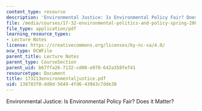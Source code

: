 ```yaml
---
content_type: resource
description: 'Environmental Justice: Is Environmental Policy Fair? Does it Matter?'
file: /media/courses/17-32-environmental-politics-and-policy-spring-2003/138783f0dd0d56494fd643943c7dde38_173213environmentaljustice.pdf
file_type: application/pdf
learning_resource_types:
- Lecture Notes
license: https://creativecommons.org/licenses/by-nc-sa/4.0/
ocw_type: OCWFile
parent_title: Lecture Notes
parent_type: CourseSection
parent_uid: b67ffa26-7132-cd00-e970-642a358fef41
resourcetype: Document
title: 173213environmentaljustice.pdf
uid: 138783f0-dd0d-5649-4fd6-43943c7dde38
---
```

Environmental Justice: Is Environmental Policy Fair? Does it Matter?